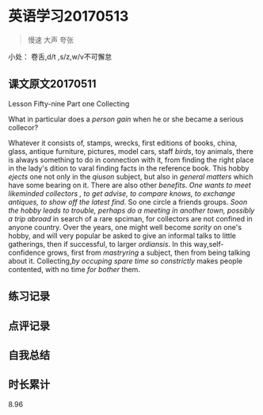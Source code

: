 # 英语学习20170513

> 慢速 大声 夸张

小处： 卷舌,d/t ,s/z,w/v不可懈怠

## 课文原文20170511

Lesson Fifty-nine   Part one  Collecting 

What in particular does a _person gain_ when he or she became a serious collecor?

Whatever it consists of, stamps, wrecks, first editions of books, china, glass, antique furniture, pictures, model cars, staff _birds_, toy animals, there is always something to do in connection with it, from finding the right place in the lady's dition   to varal finding facts in the reference book.
This hobby _ejects_ one not only in the _qiuson_ subject, but also in _general matters_ which have some bearing on it. 
There are also other _benefits_.
_One wants to meet likeminded collectors , to get advise, to compare knows, to exchange antiques, to show off the latest find._
So one circle a friends groups.
_Soon the hobby leads to trouble, perhaps do a meeting in another town, possibly a trip abroad_ in search of a rare spciman, for collectors are not confined in anyone country.
Over the years, one might well become  _sority_  on  one's hobby, and will very popular be asked to give an informal talks to little gatherings, then if successful, to larger _ordiansis_.
In this way,self-confidence grows, first from _mastryring_  a subject, then from being talking about it.
Collecting,_by occuping spare time so constrictly_ makes people contented, with no time _for bother_ them.

## 练习记录

## 点评记录
  

## 自我总结

## 时长累计
8.96
